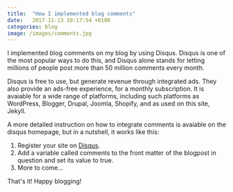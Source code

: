 ```yaml
---
title:  "How I implemented blog comments"
date:   2017-11-13 10:17:54 +0100
categories: blog
image: /images/comments.jpg
---
```

I implemented blog comments on my blog by using Disqus. Disqus is one of the most popular ways to do this, and Disqus alone stands for letting millions of people post more than 50 million comments every month.

Disqus is free to use, but generate revenue through integrated ads. They also provide an ads-free experience, for a monthly subscription. It is avaiable for a wide range of platforms, including such platforms as WordPress, Blogger, Drupal, Joomla, Shopify, and as used on this site, Jekyll.

A more detailed instruction on how to integrate comments is avaiable on the disqus homepage, but in a nutshell, it works like this:

<div class="box">
    <ol>
      <li>Register your site on <a href="https://disqus.com/" target="_blank">Disqus</a>.</li>
      <li>Add a variable called <span class="cursive">comments</span> to the front matter of the blogpost in question and set its value to <span class="cursive">true</span>.</li>
      <li>More to come...</li>
    </ol>
  <p></p>
</div>

<!-- <p>In between a <span class="cursive">{% if page.comments %}</span> and a <span class="cursive">{% endif %}</span> tag, copy and paste a short code snippet in the appropriate template where you'd like Disqus to load.</p> -->


That's it! Happy blogging!